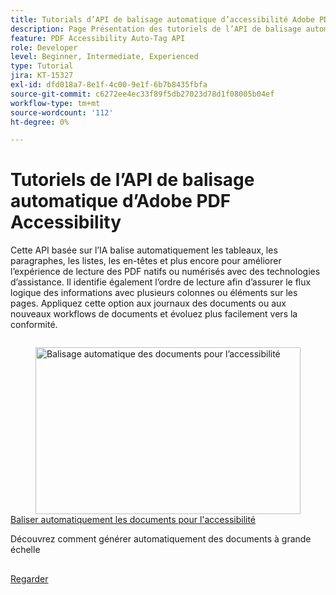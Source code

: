 ```yaml
---
title: Tutorials d’API de balisage automatique d’accessibilité Adobe PDF
description: Page Présentation des tutoriels de l’API de balisage automatique d’Adobe Accessibility
feature: PDF Accessibility Auto-Tag API
role: Developer
level: Beginner, Intermediate, Experienced
type: Tutorial
jira: KT-15327
exl-id: dfd018a7-8e1f-4c00-9e1f-6b7b8435fbfa
source-git-commit: c6272ee4ec33f89f5db27023d78d1f08005b04ef
workflow-type: tm+mt
source-wordcount: '112'
ht-degree: 0%

---
```


# Tutoriels de l’API de balisage automatique d’Adobe PDF Accessibility

Cette API basée sur l’IA balise automatiquement les tableaux, les paragraphes, les listes, les en-têtes et plus encore pour améliorer l’expérience de lecture des PDF natifs ou numérisés avec des technologies d’assistance. Il identifie également l’ordre de lecture afin d’assurer le flux logique des informations avec plusieurs colonnes ou éléments sur les pages. Appliquez cette option aux journaux des documents ou aux nouveaux workflows de documents et évoluez plus facilement vers la conformité.

<!-- Comment -->
<!-- CARDS

* https://experienceleague.adobe.com/fr/docs/acrobat-services-learn/tutorials/pdfaccessibility/automatically-add-tags
  {target = _self}
  {title = Automatically tag documents for accessibility}
  {description = Learn how to automatically generate documents at scale}
  {image = https://experienceleague.adobe.com/fr/docs/acrobat-services-learn/tutorials/pdfaccessibility/media_12d5056f8a08ccdcd7d45c49ee252d1070e5e8e64.png?width=400&format=webply&optimize=medium}
  {cta = Watch}

-->
<!-- End Comment -->

<!-- START CARDS HTML - DO NOT MODIFY BY HAND -->
<div class="columns">
    <div class="column is-half-tablet is-half-desktop is-one-third-widescreen" aria-label="Automatically tag documents for accessibility">
        <div class="card" style="height: 100%; display: flex; flex-direction: column; height: 100%;">
            <div class="card-image">
                <figure class="image x-is-16by9">
                    <a href="https://experienceleague.adobe.com/fr/docs/acrobat-services-learn/tutorials/pdfaccessibility/automatically-add-tags" title="Balisage automatique des documents pour l’accessibilité" target="_self" rel="referrer">
                        <img class="is-bordered-r-small" src="https://experienceleague.adobe.com/fr/docs/acrobat-services-learn/tutorials/pdfaccessibility/media_12d5056f8a08ccdcd7d45c49ee252d1070e5e8e64.png?width=400&format=webply&optimize=medium" alt="Balisage automatique des documents pour l’accessibilité"
                             style="width: 100%; aspect-ratio: 16 / 9; object-fit: cover; overflow: hidden; display: block; margin: auto;">
                    </a>
                </figure>
            </div>
            <div class="card-content is-padded-small" style="display: flex; flex-direction: column; flex-grow: 1; justify-content: space-between;">
                <div class="top-card-content">
                    <p class="headline is-size-6 has-text-weight-bold">
                        <a href="https://experienceleague.adobe.com/fr/docs/acrobat-services-learn/tutorials/pdfaccessibility/automatically-add-tags" target="_self" rel="referrer" title="Balisage automatique des documents pour l’accessibilité">Baliser automatiquement les documents pour l'accessibilité</a>
                    </p>
                    <p class="is-size-6">Découvrez comment générer automatiquement des documents à grande échelle</p>
                </div>
                <a href="https://experienceleague.adobe.com/fr/docs/acrobat-services-learn/tutorials/pdfaccessibility/automatically-add-tags" target="_self" rel="referrer" class="spectrum-Button spectrum-Button--outline spectrum-Button--primary spectrum-Button--sizeM" style="align-self: flex-start; margin-top: 1rem;">
                    <span class="spectrum-Button-label has-no-wrap has-text-weight-bold">Regarder</span>
                </a>
            </div>
        </div>
    </div>
</div>
<!-- END CARDS HTML - DO NOT MODIFY BY HAND -->
